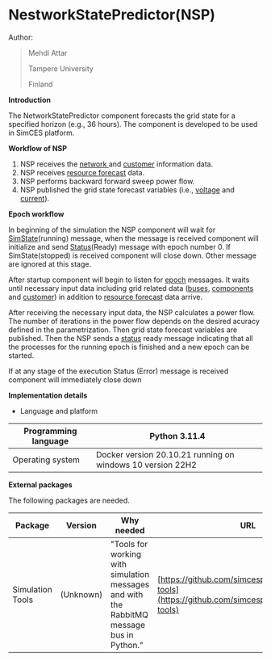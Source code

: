 # NestworkStatePredictor(NSP)

Author:

> Mehdi Attar
>
> Tampere University
>
> Finland

**Introduction**

The NetworkStatePredictor component forecasts the grid state for a specified horizon (e.g., 36 hours). The component is developed to be used in SimCES platform.

**Workflow of NSP**

1. NSP receives the [network ](https://simcesplatform.github.io/energy_msg-init-nis-networkbusinfo/)and [customer](https://simcesplatform.github.io/energy_msg-init-cis-customerinfo/) information data.
2. NSP receives [resource forecast](https://simcesplatform.github.io/energy_msg-resourceforecaststate-power/) data.
3. NSP performs backward forward sweep power flow.
4. NSP published the grid state forecast variables (i.e., [voltage](https://simcesplatform.github.io/energy_msg-networkforecaststate-voltage/) and [current](https://simcesplatform.github.io/energy_msg-networkforecaststate-current/)).


**Epoch workflow**

In beginning of the simulation the NSP component will wait for [SimState](https://simcesplatform.github.io/core_msg-simstate/)(running) message, when the message is received component will initialize and send [Status](https://simcesplatform.github.io/core_msg-status/)(Ready) message with epoch number 0. If SimState(stopped) is received component will close down. Other message are ignored at this stage.

After startup component will begin to listen for [epoch](https://simcesplatform.github.io/core_msg-epoch/) messages. It waits until necessary input data including grid related data ([buses](https://simcesplatform.github.io/energy_msg-init-nis-networkbusinfo/), [components](https://simcesplatform.github.io/energy_msg-init-nis-networkcomponentinfo/) and [customer](https://simcesplatform.github.io/energy_msg-init-cis-customerinfo/)) in addition to [resource forecast](https://simcesplatform.github.io/energy_msg-resourceforecaststate-power/) data arrive.

After receiving the necessary input data, the NSP calculates a power flow. The number of iterations in the power flow depends on the desired acuracy defined in the parametrization. Then grid state forecast variables are published. Then the NSP sends a [status](https://simcesplatform.github.io/core_msg-status/) ready message indicating that all the processes for the running epoch is finished and a new epoch can be started.

If at any stage of the execution Status (Error) message is received component will immediately close down


**Implementation details**

* Language and platform

| Programming language | Python 3.11.4                                             |
| -------------------- | ---------------------------------------------------------- |
| Operating system     | Docker version 20.10.21 running on windows 10 version 22H2 |

**External packages**

The following packages are needed.

| Package          | Version   | Why needed                                                                                | URL                                                                                                   |
| ---------------- | --------- | ----------------------------------------------------------------------------------------- | ----------------------------------------------------------------------------------------------------- |
| Simulation Tools | (Unknown) | "Tools for working with simulation messages and with the RabbitMQ message bus in Python." | [https://github.com/simcesplatform/simulation-tools](https://github.com/simcesplatform/simulation-tools) |
